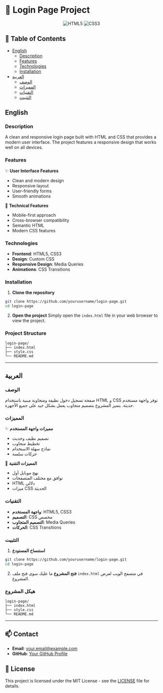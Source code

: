 # 🔐 Login Page Project

<div align="center">

![HTML5](https://img.shields.io/badge/HTML5-E34F26?style=for-the-badge&logo=html5&logoColor=white)
![CSS3](https://img.shields.io/badge/CSS3-1572B6?style=for-the-badge&logo=css3&logoColor=white)

</div>

## 📝 Table of Contents
- [English](#english)
  - [Description](#description)
  - [Features](#features)
  - [Technologies](#technologies)
  - [Installation](#installation)
- [العربية](#العربية)
  - [الوصف](#الوصف)
  - [المميزات](#المميزات)
  - [التقنيات](#التقنيات)
  - [التثبيت](#التثبيت)

## English

### Description
A clean and responsive login page built with HTML and CSS that provides a modern user interface. The project features a responsive design that works well on all devices.

### Features
✨ **User Interface Features**
- Clean and modern design
- Responsive layout
- User-friendly forms
- Smooth animations

🚀 **Technical Features**
- Mobile-first approach
- Cross-browser compatibility
- Semantic HTML
- Modern CSS features

### Technologies
- **Frontend**: HTML5, CSS3
- **Design**: Custom CSS
- **Responsive Design**: Media Queries
- **Animations**: CSS Transitions

### Installation
1. **Clone the repository**
```bash
git clone https://github.com/yourusername/login-page.git
cd login-page
```

2. **Open the project**
Simply open the `index.html` file in your web browser to view the project.

### Project Structure
```
login-page/
├── index.html
├── style.css
└── README.md
```

---

## العربية

### الوصف
صفحة تسجيل دخول نظيفة ومتجاوبة مبنية باستخدام HTML و CSS توفر واجهة مستخدم حديثة. يتميز المشروع بتصميم متجاوب يعمل بشكل جيد على جميع الأجهزة.

### المميزات
✨ **مميزات واجهة المستخدم**
- تصميم نظيف وحديث
- تخطيط متجاوب
- نماذج سهلة الاستخدام
- حركات سلسة

🚀 **المميزات التقنية**
- نهج موبايل أول
- توافق مع مختلف المتصفحات
- HTML دلالي
- ميزات CSS الحديثة

### التقنيات
- **واجهة المستخدم**: HTML5, CSS3
- **التصميم**: CSS مخصص
- **التصميم المتجاوب**: Media Queries
- **الحركات**: CSS Transitions

### التثبيت
1. **استنساخ المستودع**
```bash
git clone https://github.com/yourusername/login-page.git
cd login-page
```

2. **فتح المشروع**
ما عليك سوى فتح ملف `index.html` في متصفح الويب لعرض المشروع.

### هيكل المشروع
```
login-page/
├── index.html
├── style.css
└── README.md
```

---

## 📫 Contact
- **Email**: your.email@example.com
- **GitHub**: [Your GitHub Profile](https://github.com/yourusername)

## 📄 License
This project is licensed under the MIT License - see the [LICENSE](LICENSE) file for details. 